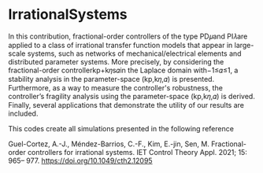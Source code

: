# IrrationalSystems

In this contribution, fractional-order controllers of the type PD𝜇and PI𝜆are applied to a class of irrational transfer function models that appear in large-scale systems, such as networks of mechanical/electrical elements and distributed parameter systems. More precisely, by considering the fractional-order controllerkp+k𝜂s𝛼in the Laplace domain with−1≤𝛼≤1, a stability analysis in the parameter-space (kp,k𝜂,𝛼) is presented. Furthermore, as a way to measure the controller's robustness, the controller’s fragility analysis using the parameter-space (kp,k𝜂,𝛼) is derived. Finally, several applications that demonstrate the utility of our results are included.

This codes create all simulations presented in the following reference

Guel-Cortez, A.-J., Méndez-Barrios, C.-F., Kim, E.-jin, Sen, M. Fractional-order controllers for irrational systems. IET Control Theory Appl. 2021; 15: 965– 977. https://doi.org/10.1049/cth2.12095
